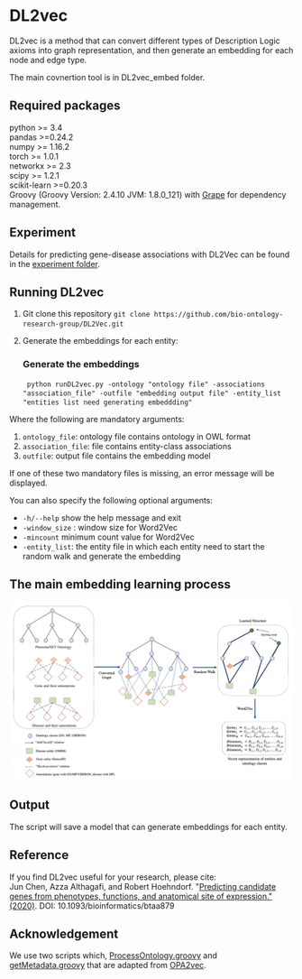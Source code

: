 # DL2vec

DL2vec is a method that can convert different types of Description Logic axioms into graph representation, and then generate an embedding for each node and edge type.

The main covnertion tool is in DL2vec_embed folder.

## Required packages
python >= 3.4 <br>
pandas >=0.24.2 <br>
numpy >= 1.16.2 <br>
torch >= 1.0.1 <br>
networkx >= 2.3 <br>
scipy >= 1.2.1 <br>
scikit-learn >=0.20.3 <br>
Groovy (Groovy Version: 2.4.10 JVM: 1.8.0_121) with [Grape](http://docs.groovy-lang.org/latest/html/documentation/grape.html) for dependency management.

## Experiment
Details for predicting gene-disease associations with DL2Vec can be found in the [experiment folder](https://github.com/bio-ontology-research-group/DL2Vec/tree/master/Experiment).

## Running DL2vec
1. Git clone this repository ``git clone https://github.com/bio-ontology-research-group/DL2Vec.git``
2. Generate the embeddings for each entity:

    ### Generate the embeddings
        python runDL2vec.py -ontology "ontology file" -associations "association_file" -outfile "embedding output file" -entity_list "entities list need generating embeddding"

Where the following are mandatory arguments: <br>
1. `ontology_file`: ontology file contains ontology in OWL format
2. `association_file`: file contains entity-class associations
3. `outfile`: output file contains the embedding model

If one of these two mandatory files is missing, an error message will be displayed.

You can also specify the following optional arguments:<br>
- `-h/--help` show the help message and exit
- `-window_size` : window size for Word2Vec
- `-mincount` minimum count value for Word2Vec
- `-entity_list`: the entity file in which each entity need to start the random walk and generate the embedding

## The main embedding learning process

<div class="product-image-wrapper">
    <img class="product-image"
         src="workflow.png" />
</div>

## Output
The script will save a model that can generate embeddings for each entity.

## Reference
If you find DL2vec useful for your research, please cite: <br>
Jun Chen, Azza Althagafi, and Robert Hoehndorf. "[Predicting candidate genes from phenotypes, functions, and anatomical site of expression." (2020)](https://academic.oup.com/bioinformatics/advance-article/doi/10.1093/bioinformatics/btaa879/5922810). DOI: 10.1093/bioinformatics/btaa879



## Acknowledgement
We use two scripts which, [ProcessOntology.groovy](https://github.com/bio-ontology-research-group/DL2Vec/blob/master/DL2vec/ProcessOntology.groovy) and [getMetadata.groovy](https://github.com/bio-ontology-research-group/DL2Vec/blob/master/DL2vec/getMetadata.groovy) that are adapted from [OPA2vec](https://github.com/bio-ontology-research-group/opa2vec).
